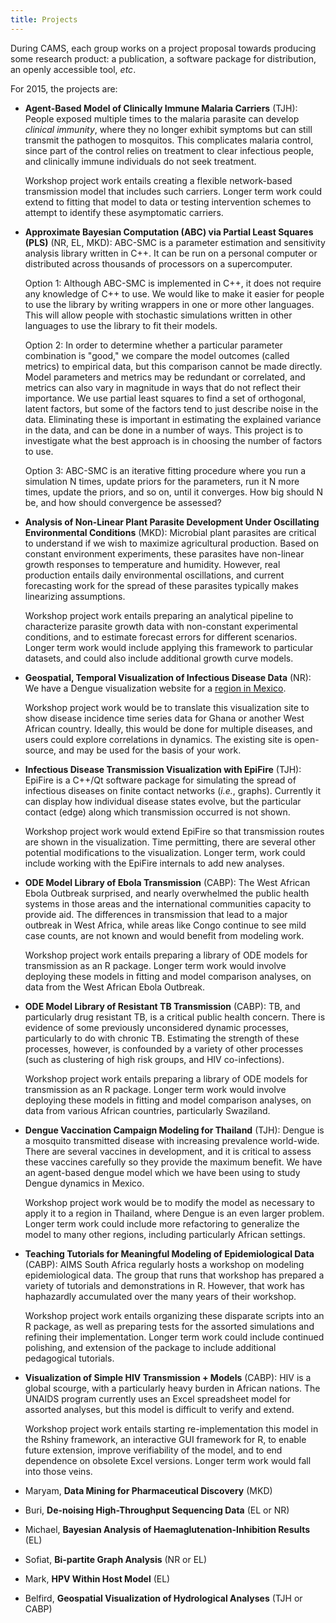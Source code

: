 ```yaml
---
title: Projects
---
```


During CAMS, each group works on a project proposal towards producing some
research product: a publication, a software package for distribution, an openly
accessible tool, *etc*.

For 2015, the projects are:

 - **Agent-Based Model of Clinically Immune Malaria Carriers** (TJH):
 People exposed multiple times to the malaria parasite can develop *clinical immunity*, where they no longer exhibit symptoms but can still transmit the pathogen to mosquitos.  This complicates malaria control, since part of the control relies on treatment to clear infectious people, and clinically immune individuals do not seek treatment.

    Workshop project work entails creating a flexible network-based transmission model that includes such carriers.  Longer term work could extend to fitting that model to data or testing intervention schemes to attempt to identify these asymptomatic carriers.

 - **Approximate Bayesian Computation (ABC) via Partial Least Squares (PLS)** (NR, EL, MKD):
 ABC-SMC is a parameter estimation and sensitivity analysis library written in C++.  It can be run on a personal computer or distributed across thousands of processors on a supercomputer.

   Option 1: Although ABC-SMC is implemented in C++, it does not require any knowledge of C++ to use.  We would like to make it easier for people to use the library by writing wrappers in one or more other languages.  This will allow people with stochastic simulations written in other languages to use the library to fit their models.

   Option 2: In order to determine whether a particular parameter combination is "good," we compare the model outcomes (called metrics) to empirical data, but this comparison cannot be made directly.  Model parameters and metrics may be redundant or correlated, and metrics can also vary in magnitude in ways that do not reflect their importance.  We use partial least squares to find a set of orthogonal, latent factors, but some of the factors tend to just describe noise in the data.  Eliminating these is important in estimating the explained variance in the data, and can be done in a number of ways.  This project is to investigate what the best approach is in choosing the number of factors to use.

   Option 3: ABC-SMC is an iterative fitting procedure where you run a simulation N times, update priors for the parameters, run it N more times, update the priors, and so on, until it converges.  How big should N be, and how should convergence be assessed?

 - **Analysis of Non-Linear Plant Parasite Development Under Oscillating Environmental Conditions** (MKD):
 Microbial plant parasites are critical to understand if we wish to maximize agricultural production.  Based on constant environment experiments, these parasites have non-linear growth responses to temperature and humidity.  However, real production entails daily environmental oscillations, and current forecasting work for the spread of these parasites typically makes linearizing assumptions.

    Workshop project work entails preparing an analytical pipeline to characterize parasite growth data with non-constant experimental conditions, and to estimate forecast errors for different scenarios.  Longer term work would include applying this framework to particular datasets, and could also include additional growth curve models.

 - **Geospatial, Temporal Visualization of Infectious Disease Data** (NR):
 We have a Dengue visualization website for a [region in Mexico](tjhladish.github.io/d3_dengue_map/mex.html).

    Workshop project work would be to translate this visualization site to show disease incidence time series data for Ghana or another West African country.  Ideally, this would be done for multiple diseases, and users could explore correlations in dynamics.  The existing site is open-source, and may be used for the basis of your work.

 - **Infectious Disease Transmission Visualization with EpiFire** (TJH):
 EpiFire is a C++/Qt software package for simulating the spread of infectious diseases on finite contact networks (*i.e.*, graphs).  Currently it can display how individual disease states evolve, but the particular contact (edge) along which transmission occurred is not shown.

    Workshop project work would extend EpiFire so that transmission routes are shown in the visualization.  Time permitting, there are several other potential modifications to the visualization.  Longer term, work could include working with the EpiFire internals to add new analyses.

 - **ODE Model Library of Ebola Transmission** (CABP):
 The West African Ebola Outbreak surprised, and nearly overwhelmed the public health systems in those areas and the international communities capacity to provide aid.  The differences in transmission that lead to a major outbreak in West Africa, while areas like Congo continue to see mild case counts, are not known and would benefit from modeling work.

     Workshop project work entails preparing a library of ODE models for transmission as an R package.  Longer term work would involve deploying these models in fitting and model comparison analyses, on data from the West African Ebola Outbreak.

 - **ODE Model Library of Resistant TB Transmission** (CABP):
 TB, and particularly drug resistant TB, is a critical public health concern.  There is evidence of some previously unconsidered dynamic processes, particularly to do with chronic TB.  Estimating the strength of these processes, however, is confounded by a variety of other processes (such as clustering of high risk groups, and HIV co-infections).

    Workshop project work entails preparing a library of ODE models for transmission as an R package.  Longer term work would involve deploying these models in fitting and model comparison analyses, on data from various African countries, particularly Swaziland.

 - **Dengue Vaccination Campaign Modeling for Thailand** (TJH):
 Dengue is a mosquito transmitted disease with increasing prevalence world-wide.  There are several vaccines in development, and it is critical to assess these vaccines carefully so they provide the maximum benefit.  We have an agent-based dengue model which we have been using to study Dengue dynamics in Mexico.

   Workshop project work would be to modify the model as necessary to apply it to a region in Thailand, where Dengue is an even larger problem.  Longer term work could include more refactoring to generalize the model to many other regions, including particularly African settings.

 - **Teaching Tutorials for Meaningful Modeling of Epidemiological Data** (CABP):
 AIMS South Africa regularly hosts a workshop on modeling epidemiological data.  The group that runs that workshop has prepared a variety of tutorials and demonstrations in R.  However, that work has haphazardly accumulated over the many years of their workshop.

     Workshop project work entails organizing these disparate scripts into an R package, as well as preparing tests for the assorted simulations and refining their implementation.  Longer term work could include continued polishing, and extension of the package to include additional pedagogical tutorials.

 - **Visualization of Simple HIV Transmission + Models** (CABP):
 HIV is a global scourge, with a particularly heavy burden in African nations.  The UNAIDS program currently uses an Excel spreadsheet model for assorted analyses, but this model is difficult to verify and extend.

    Workshop project work entails starting re-implementation this model in the Rshiny framework, an interactive GUI framework for R, to enable future extension, improve verifiability of the model, and to end dependence on obsolete Excel versions.  Longer term work would fall into those veins.

 - Maryam, **Data Mining for Pharmaceutical Discovery** (MKD)
 - Buri, **De-noising High-Throughput Sequencing Data** (EL or NR)
 - Michael, **Bayesian Analysis of Haemaglutenation-Inhibition Results** (EL)
 - Sofiat, **Bi-partite Graph Analysis** (NR or EL)
 - Mark, **HPV Within Host Model** (EL)
 - Belfird, **Geospatial Visualization of Hydrological Analyses** (TJH or CABP)
